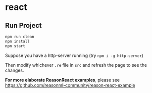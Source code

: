 # react

## Run Project

```sh
npm run clean
npm install
npm start
```

Suppose you have a http-server running (try `npm i -g http-server`)


Then modify whichever `.re` file in `src` and refresh the page to see the changes.

**For more elaborate ReasonReact examples**, please see https://github.com/reasonml-community/reason-react-example

